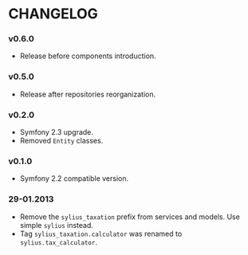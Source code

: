 CHANGELOG
=========

### v0.6.0

* Release before components introduction.

### v0.5.0

* Release after repositories reorganization.

### v0.2.0

* Symfony 2.3 upgrade.
* Removed `Entity` classes.

### v0.1.0

* Symfony 2.2 compatible version.

### 29-01.2013

* Remove the ``sylius_taxation`` prefix from services and models.
  Use simple ``sylius`` instead.
* Tag ``sylius_taxation.calculator`` was renamed to ``sylius.tax_calculator``.
